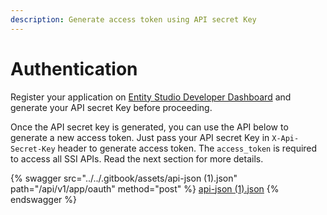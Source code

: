 ```yaml
---
description: Generate access token using API secret Key
---
```


# Authentication

Register your application on [Entity Studio Developer Dashboard](../developer-dashboard.md) and generate your API secret Key before proceeding.&#x20;

Once the API secret key is generated, you can use the API below to generate a new access token. Just pass your API secret Key in `X-Api-Secret-Key` header to generate access token. The `access_token` is required to access all SSI APIs. Read the next section for more details.&#x20;

{% swagger src="../../.gitbook/assets/api-json (1).json" path="/api/v1/app/oauth" method="post" %}
[api-json (1).json](<../../.gitbook/assets/api-json (1).json>)
{% endswagger %}

